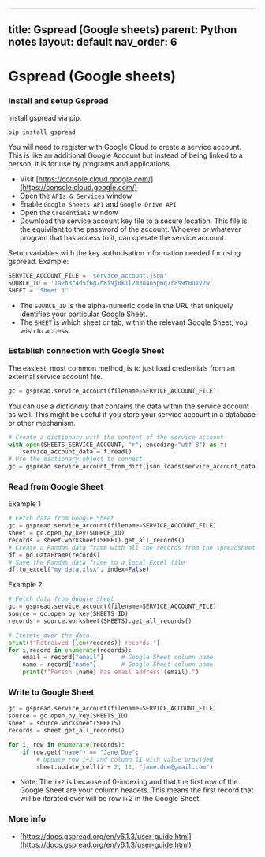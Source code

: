 
---
title: Gspread (Google sheets)
parent: Python notes
layout: default
nav_order: 6
---

# Gspread (Google sheets)

### Install and setup Gspread

Install gspread via pip.

```
pip install gspread
```

You will need to register with Google Cloud to create a service account. This is like an additional Google Account but instead of being linked to a person, it is for use by programs and applications.

* Visit [https://console.cloud.google.com/](https://console.cloud.google.com/)
* Open the `APIs & Services` window
* Enable `Google Sheets API` and `Google Drive API`
* Open the `Credentials` window
* Download the service account key file to a secure location. This file is the equivilant to the password of the account. Whoever or whatever program that has access to it, can operate the service account.

Setup variables with the key authorisation information needed for using gspread. Example:

```py
SERVICE_ACCOUNT_FILE = 'service_account.json'
SOURCE_ID = '1a2b3c4d5f6g7h8i9j0k1l2m3n4o5p6q7r8s9t0u1v2w'
SHEET = "Sheet 1"
```

* The `SOURCE_ID` is the alpha-numeric code in the URL that uniquely identifies your particular Google Sheet.
* The `SHEET` is which sheet or tab, within the relevant Google Sheet, you wish to access.

### Establish connection with Google Sheet

The easiest, most common method, is to just load credentials from an external service account file.

```py
gc = gspread.service_account(filename=SERVICE_ACCOUNT_FILE)
```

You can use a _dictionary_ that contains the data within the service account as well. This might be useful if you store your service account in a database or other mechanism.

```py
# Create a dictionary with the content of the service account
with open(SHEETS_SERVICE_ACCOUNT, "r", encoding="utf-8") as f:
    service_account_data = f.read()
# Use the dictionary object to connect
gc = gspread.service_account_from_dict(json.loads(service_account_data))
```

### Read from Google Sheet

Example 1

```py
# Fetch data from Google Sheet
gc = gspread.service_account(filename=SERVICE_ACCOUNT_FILE)
sheet = gc.open_by_key(SOURCE_ID)
records = sheet.worksheet(SHEET).get_all_records()
# Create a Pandas data frame with all the records from the spreadsheet
df = pd.DataFrame(records)
# Save the Pandas data frame to a local Excel file
df.to_excel("my data.xlsx", index=False)
```

Example 2

```py
# Fetch data from Google Sheet
gc = gspread.service_account(filename=SERVICE_ACCOUNT_FILE)
source = gc.open_by_key(SHEETS_ID)
records = source.worksheet(SHEETS).get_all_records()

# Iterate over the data
print(f"Retreived {len(records)} records.")
for i,record in enumerate(records):
    email = record["email"]     # Google Sheet column name
    name = record["name"]       # Google Sheet column name
    print(f"Person {name} has email address {email}.")
```

### Write to Google Sheet

```py
gc = gspread.service_account(filename=SERVICE_ACCOUNT_FILE)
source = gc.open_by_key(SHEETS_ID)
sheet = source.worksheet(SHEETS)
records = sheet.get_all_records()

for i, row in enumerate(records):
    if row.get("name") == "Jane Doe":
        # Update row i+2 and column 11 with value provided
        sheet.update_cell(i + 2, 11, "jane.doe@gmail.com")  
```

* Note: The `i+2` is because of 0-indexing and that the first row of the Google Sheet are your column headers. This means the first record that will be iterated over will be row i+2 in the Google Sheet.

### More info

* [https://docs.gspread.org/en/v6.1.3/user-guide.html](https://docs.gspread.org/en/v6.1.3/user-guide.html)
